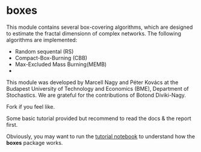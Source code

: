 # boxes
This module contains several box-covering algorithms, which are designed to estimate the fractal dimensionn of complex networks. 
The following algorithms are implemented:
* Random sequental (RS)
* Compact-Box-Burning (CBB)
* Max-Excluded Mass Burning(MEMB) 
* 


This module was developed by Marcell Nagy and Péter Kovács at the Budapest University of Technology and Economics (BME), Department of Stochastics. We are grateful for the contributions of Botond Diviki-Nagy.



Fork if you feel like.

Some basic tutorial provided but recommend to read the docs & the report first.

Obviously, you may want to run the [tutorial notebook](./tutorial/boxing_tutorial.ipynb) to understand how the __boxes__ package works.
